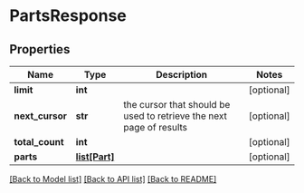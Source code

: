 # PartsResponse

## Properties
Name | Type | Description | Notes
------------ | ------------- | ------------- | -------------
**limit** | **int** |  | [optional] 
**next_cursor** | **str** | the cursor that should be used to retrieve the next page of results | [optional] 
**total_count** | **int** |  | [optional] 
**parts** | [**list[Part]**](Part.md) |  | [optional] 

[[Back to Model list]](../README.md#documentation-for-models) [[Back to API list]](../README.md#documentation-for-api-endpoints) [[Back to README]](../README.md)


